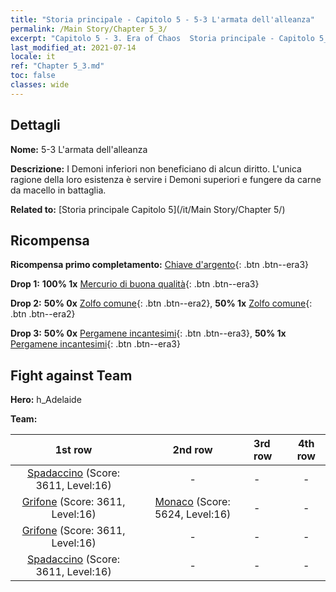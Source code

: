 ```yaml
---
title: "Storia principale - Capitolo 5 - 5-3 L'armata dell'alleanza"
permalink: /Main Story/Chapter 5_3/
excerpt: "Capitolo 5 - 3. Era of Chaos  Storia principale - Capitolo 5_3. 5-3 L'armata dell'alleanza"
last_modified_at: 2021-07-14
locale: it
ref: "Chapter 5_3.md"
toc: false
classes: wide
---
```


## Dettagli

 **Nome:** 5-3 L'armata dell'alleanza

 **Descrizione:** I Demoni inferiori non beneficiano di alcun diritto. L'unica ragione della loro esistenza è servire i Demoni superiori e fungere da carne da macello in battaglia.

 **Related to:** [Storia principale Capitolo 5](/it/Main Story/Chapter 5/)

## Ricompensa

 **Ricompensa primo completamento:** [Chiave d'argento](/ItemsIT/con_693/){: .btn .btn--era3}

 **Drop 1:** **100% 1x** [Mercurio di buona qualità](/ItemsIT/mat_14/){: .btn .btn--era3}

 **Drop 2:** **50% 0x** [Zolfo comune](/ItemsIT/mat_9/){: .btn .btn--era2}, **50% 1x** [Zolfo comune](/ItemsIT/mat_9/){: .btn .btn--era2}

 **Drop 3:** **50% 0x** [Pergamene incantesimi](/ItemsIT/con_694/){: .btn .btn--era3}, **50% 1x** [Pergamene incantesimi](/ItemsIT/con_694/){: .btn .btn--era3}


## Fight against Team
 **Hero:** h_Adelaide

 **Team:**


  | 1st row | 2nd row | 3rd row | 4th row |
  |:----:|:----:|:----|:----:|
  | [Spadaccino](/it/units/Swordsman/) (Score: 3611, Level:16)  | - | - | - |
  | [Grifone](/it/units/Griffin/) (Score: 3611, Level:16)  | [Monaco](/it/units/Monk/) (Score: 5624, Level:16)  | - | - |
  | [Grifone](/it/units/Griffin/) (Score: 3611, Level:16)  | - | - | - |
  | [Spadaccino](/it/units/Swordsman/) (Score: 3611, Level:16)  | - | - | - |



